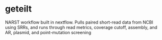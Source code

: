 # geteilt
NARST workflow built in nextflow. Pulls paired short-read data from NCBI using SRRs, and runs through read metrics, coverage cutoff, assembly, and AR, plasmid, and point-mutation screening
